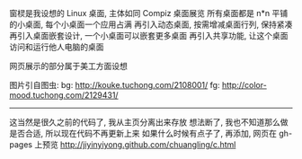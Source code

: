 
窗棂是我设想的 Linux 桌面, 主体如同 Compiz 桌面展览
所有桌面都是 n*n 平铺的小桌面, 每个小桌面一个应用占满
再引入动态桌面, 按需增减桌面行列, 保持紧凑
再引入桌面嵌套设计, 一个小桌面可以嵌套更多桌面
再引入共享功能, 让这个桌面访问和运行他人电脑的桌面

网页展示的部分属于美工方面设想

图片引自图虫:
bg: http://kouke.tuchong.com/2108001/
fg: http://color-mood.tuchong.com/2129431/

------

这当然是很久之前的代码了, 我从主页分离出来存放
想法断了, 我也不知道那么做是否合适, 所以现在代码不再更新上来
如果什么时候有点子了, 再添加, 网页在 gh-pages 上预览
http://jiyinyiyong.github.com/chuangling/c.html
